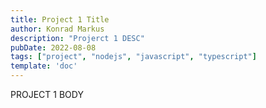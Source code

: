 ```yaml
---
title: Project 1 Title
author: Konrad Markus
description: "Projerct 1 DESC"
pubDate: 2022-08-08
tags: ["project", "nodejs", "javascript", "typescript"]
template: 'doc'
---
```

PROJECT 1 BODY
